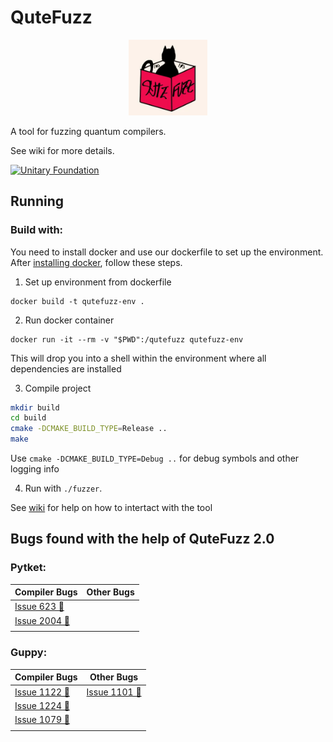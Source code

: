 # QuteFuzz

<p align="center" width="100%">
    <img width="25%" src="etc/qutefuzz.png">

A tool for fuzzing quantum compilers.

See wiki for more details.

[![Unitary Foundation](https://img.shields.io/badge/Supported%20By-UNITARY%20FOUNDATION-brightgreen.svg?style=for-the-badge)](https://unitary.foundation)

## Running

### Build with:

You need to install docker and use our dockerfile to set up the environment. After [installing docker](https://docs.docker.com/engine/install/), follow these steps.

1. Set up environment from dockerfile

```
docker build -t qutefuzz-env .
```

2. Run docker container
```
docker run -it --rm -v "$PWD":/qutefuzz qutefuzz-env
```

This will drop you into a shell within the environment where all dependencies are installed

3. Compile project

```sh
mkdir build
cd build
cmake -DCMAKE_BUILD_TYPE=Release ..
make
```

Use `cmake -DCMAKE_BUILD_TYPE=Debug ..` for debug symbols and other logging info

4. Run with `./fuzzer`.

See [wiki](https://github.com/QuteFuzz/QuteFuzz2.0/wiki/Interacting-with-the-tool) for help on how to intertact with the tool

## Bugs found with the help of QuteFuzz 2.0

### Pytket:

| Compiler Bugs | Other Bugs |
|---------------|------------|
| [Issue 623 &#x1F41E;](https://github.com/CQCL/pytket-quantinuum/issues/623) | |
| [Issue 2004  &#x1F41E;](https://github.com/CQCL/tket/issues/2004) | 
| | |

### Guppy:

| Compiler Bugs | Other Bugs |
|---------------|------------|
| [Issue 1122 &#x1F41E;](https://github.com/CQCL/guppylang/issues/1122)  | [Issue 1101 &#x1F41E;](https://github.com/CQCL/guppylang/issues/1101)|
| [Issue 1224 &#x1F41E;](https://github.com/CQCL/guppylang/issues/1224) | |
| [Issue 1079 &#x1F41E;](https://github.com/CQCL/guppylang/issues/1079) | |
| | |



